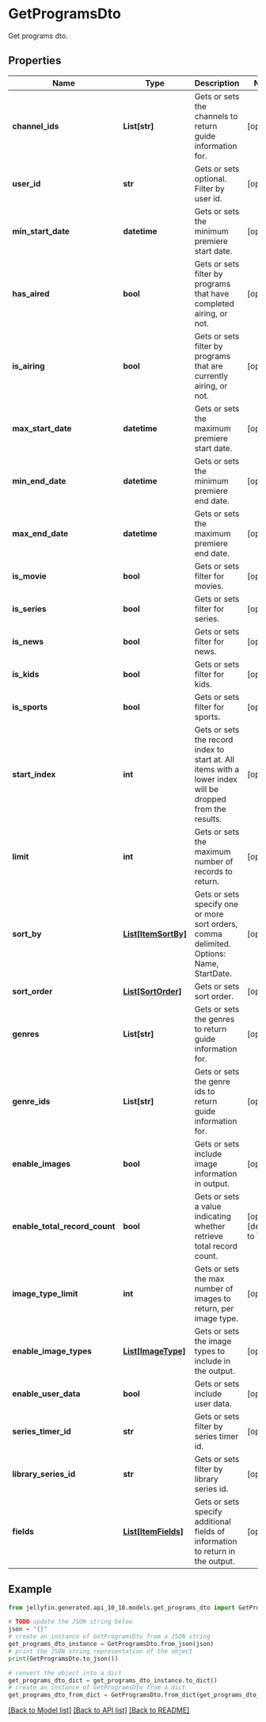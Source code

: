 # GetProgramsDto

Get programs dto.

## Properties

Name | Type | Description | Notes
------------ | ------------- | ------------- | -------------
**channel_ids** | **List[str]** | Gets or sets the channels to return guide information for. | [optional] 
**user_id** | **str** | Gets or sets optional. Filter by user id. | [optional] 
**min_start_date** | **datetime** | Gets or sets the minimum premiere start date. | [optional] 
**has_aired** | **bool** | Gets or sets filter by programs that have completed airing, or not. | [optional] 
**is_airing** | **bool** | Gets or sets filter by programs that are currently airing, or not. | [optional] 
**max_start_date** | **datetime** | Gets or sets the maximum premiere start date. | [optional] 
**min_end_date** | **datetime** | Gets or sets the minimum premiere end date. | [optional] 
**max_end_date** | **datetime** | Gets or sets the maximum premiere end date. | [optional] 
**is_movie** | **bool** | Gets or sets filter for movies. | [optional] 
**is_series** | **bool** | Gets or sets filter for series. | [optional] 
**is_news** | **bool** | Gets or sets filter for news. | [optional] 
**is_kids** | **bool** | Gets or sets filter for kids. | [optional] 
**is_sports** | **bool** | Gets or sets filter for sports. | [optional] 
**start_index** | **int** | Gets or sets the record index to start at. All items with a lower index will be dropped from the results. | [optional] 
**limit** | **int** | Gets or sets the maximum number of records to return. | [optional] 
**sort_by** | [**List[ItemSortBy]**](ItemSortBy.md) | Gets or sets specify one or more sort orders, comma delimited. Options: Name, StartDate. | [optional] 
**sort_order** | [**List[SortOrder]**](SortOrder.md) | Gets or sets sort order. | [optional] 
**genres** | **List[str]** | Gets or sets the genres to return guide information for. | [optional] 
**genre_ids** | **List[str]** | Gets or sets the genre ids to return guide information for. | [optional] 
**enable_images** | **bool** | Gets or sets include image information in output. | [optional] 
**enable_total_record_count** | **bool** | Gets or sets a value indicating whether retrieve total record count. | [optional] [default to True]
**image_type_limit** | **int** | Gets or sets the max number of images to return, per image type. | [optional] 
**enable_image_types** | [**List[ImageType]**](ImageType.md) | Gets or sets the image types to include in the output. | [optional] 
**enable_user_data** | **bool** | Gets or sets include user data. | [optional] 
**series_timer_id** | **str** | Gets or sets filter by series timer id. | [optional] 
**library_series_id** | **str** | Gets or sets filter by library series id. | [optional] 
**fields** | [**List[ItemFields]**](ItemFields.md) | Gets or sets specify additional fields of information to return in the output. | [optional] 

## Example

```python
from jellyfin.generated.api_10_10.models.get_programs_dto import GetProgramsDto

# TODO update the JSON string below
json = "{}"
# create an instance of GetProgramsDto from a JSON string
get_programs_dto_instance = GetProgramsDto.from_json(json)
# print the JSON string representation of the object
print(GetProgramsDto.to_json())

# convert the object into a dict
get_programs_dto_dict = get_programs_dto_instance.to_dict()
# create an instance of GetProgramsDto from a dict
get_programs_dto_from_dict = GetProgramsDto.from_dict(get_programs_dto_dict)
```
[[Back to Model list]](../README.md#documentation-for-models) [[Back to API list]](../README.md#documentation-for-api-endpoints) [[Back to README]](../README.md)



